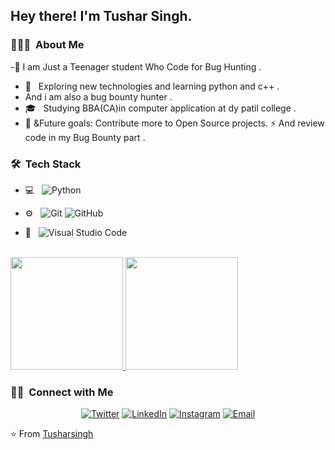 <h2> Hey there! I'm Tushar Singh.</h2>

<h3> 👨🏻‍💻 &nbsp;About Me </h3>

 -🌱 I am Just a Teenager student Who Code for Bug Hunting .

- 🤔 &nbsp; Exploring new technologies and learning python and c++ .
-    And i am also a bug bounty hunter .
- 🎓 &nbsp; Studying BBA(CA)in computer application at dy patil college .
- 💼 &Future goals: Contribute more to Open Source projects. ⚡ And review code in my Bug Bounty part .
  

<h3> 🛠 &nbsp;Tech Stack</h3>

- 💻 &nbsp;
  ![Python](https://img.shields.io/badge/-Python-333333?style=flat&logo=python)
  
  
- ⚙️ &nbsp;
  ![Git](https://img.shields.io/badge/-Git-333333?style=flat&logo=git)
  ![GitHub](https://img.shields.io/badge/-GitHub-333333?style=flat&logo=github)
 
- 🔧 &nbsp;
  ![Visual Studio Code](https://img.shields.io/badge/-Visual%20Studio%20Code-333333?style=flat&logo=visual-studio-code&logoColor=007ACC)


<br/>

<a href="https://github.com/tusharsingh18">
  <img height="180em" src="https://github-readme-stats.vercel.app/api?username=tusharsingh18&theme=buefy&show_icons=true" />
  <img height="180em" src="https://github-readme-stats.vercel.app/api/top-langs/?username=tusharsingh18&theme=buefy&layout=compact" />
</a>

<br/>

<h3> 🤝🏻 &nbsp;Connect with Me </h3>

<p align="center">
<a href="https://twitter.com/Tusharsingh077"><img alt="Twitter" src="https://img.shields.io/badge/Twitter-Tusharsingh007-blue?style=flat-square&logo=Twitter"></a>
<a href="https://www.linkedin.com/in/tushar-singh-894259209/"><img alt="LinkedIn" src="https://img.shields.io/badge/LinkedIn-tushar%20singh-blue?style=flat-square&logo=linkedin"></a>
<a href="https://www.instagram.com/tushar__singh__07/"><img alt="Instagram" src="https://img.shields.io/badge/Instagram-tushar__singh__18-blue?style=flat-square&logo=instagram"></a>
<a href="tusharsanisingh09@gmail.com"><img alt="Email" src="https://img.shields.io/badge/Email-tusharsanisingh09@gmail.com-blue?style=flat-square&logo=gmail"></a>
</p>

⭐️ From [Tusharsingh](https://github.com/tusharsingh18)
